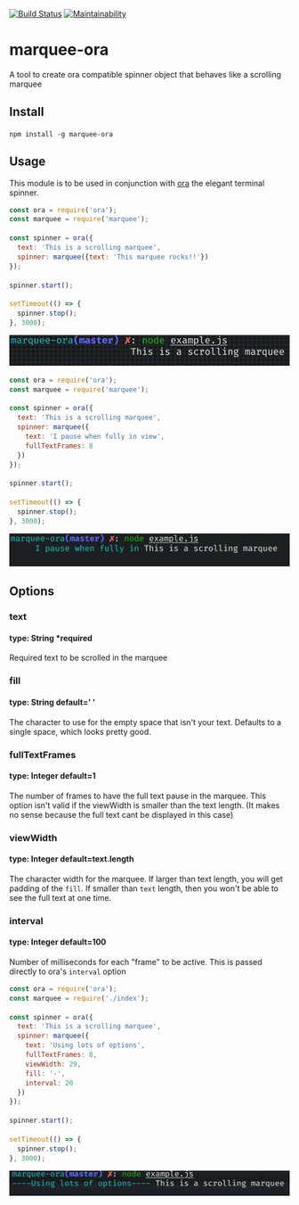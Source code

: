 [![Build Status](https://travis-ci.org/joeycozza/marquee-ora.svg?branch=master)](https://travis-ci.org/joeycozza/marquee-ora)
[![Maintainability](https://api.codeclimate.com/v1/badges/192675607b7e88b61e65/maintainability)](https://codeclimate.com/github/joeycozza/marquee-ora/maintainability)

# marquee-ora
A tool to create ora compatible spinner object that behaves like a scrolling marquee

## Install
`npm install -g marquee-ora`

## Usage
This module is to be used in conjunction with [ora](https://github.com/sindresorhus/ora) the elegant terminal spinner.

```javascript
const ora = require('ora');
const marquee = require('marquee');

const spinner = ora({
  text: 'This is a scrolling marquee',
  spinner: marquee({text: 'This marquee rocks!!'})
});

spinner.start();

setTimeout(() => {
  spinner.stop();
}, 3000);
```

![This marquee rocks!! Scrolling](https://github.com/joeycozza/marquee-ora/raw/master/gifs/thisMarqueeRocks.gif)

```javascript
const ora = require('ora');
const marquee = require('marquee');

const spinner = ora({
  text: 'This is a scrolling marquee',
  spinner: marquee({
    text: 'I pause when fully in view',
    fullTextFrames: 8
  })
});

spinner.start();

setTimeout(() => {
  spinner.stop();
}, 3000);
```

![Pause on Full Text](https://github.com/joeycozza/marquee-ora/raw/master/gifs/fullTextPausing.gif)

## Options
### text
#### type: String *required
Required text to be scrolled in the marquee

### fill
#### type: String default=' '
The character to use for the empty space that isn't your text. Defaults to a single space, which looks pretty good.

### fullTextFrames
#### type: Integer default=1
The number of frames to have the full text pause in the marquee. This option isn't valid if the viewWidth is smaller than the text length. 
(It makes no sense because the full text cant be displayed in this case)

### viewWidth 
#### type: Integer default=text.length
The character width for the marquee. If larger than text length, you will get padding of the `fill`.
If smaller than `text` length, then you won't be able to see the full text at one time.

### interval
#### type: Integer default=100
Number of milliseconds for each "frame" to be active. This is passed directly to ora's `interval` option

```javascript
const ora = require('ora');
const marquee = require('./index');

const spinner = ora({
  text: 'This is a scrolling marquee',
  spinner: marquee({
    text: 'Using lots of options',
    fullTextFrames: 8,
    viewWidth: 29,
    fill: '-',
    interval: 20
  })
});

spinner.start();

setTimeout(() => {
  spinner.stop();
}, 3000);
```
![Using Many Options](https://github.com/joeycozza/marquee-ora/raw/master/gifs/usingManyOptions.gif)
